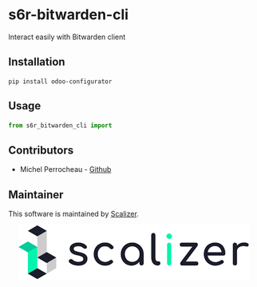 # s6r-bitwarden-cli

Interact easily with Bitwarden client

## Installation

    pip install odoo-configurator

## Usage

```python
from s6r_bitwarden_cli import 
```


## Contributors

* Michel Perrocheau - [Github](https://github.com/myrrkel)


## Maintainer

This software is maintained by [Scalizer](https://www.scalizer.fr).


<div style="text-align: center;">

[![Scaliser](./logo_scalizer.png)](https://www.scalizer.fr)

</div>